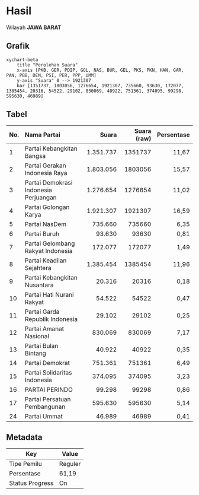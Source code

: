 # Hasil

Wilayah **JAWA BARAT**

## Grafik

```mermaid
xychart-beta
    title "Perolehan Suara"
    x-axis [PKB, GER, PDIP, GOL, NAS, BUR, GEL, PKS, PKN, HAN, GAR, PAN, PBB, DEM, PSI, PER, PPP, UMM]
    y-axis "Suara" 0 --> 1921307
    bar [1351737, 1803056, 1276654, 1921307, 735660, 93630, 172077, 1385454, 20316, 54522, 29102, 830069, 40922, 751361, 374095, 99298, 595630, 46989]
```

## Tabel

| No. | Nama Partai                           | Suara     | Suara (raw) | Persentase |
|:--- |:------------------------------------- | ---------:| -----------:| ----------:|
| 1   | Partai Kebangkitan Bangsa             | 1.351.737 | 1351737     | 11,67      |
| 2   | Partai Gerakan Indonesia Raya         | 1.803.056 | 1803056     | 15,57      |
| 3   | Partai Demokrasi Indonesia Perjuangan | 1.276.654 | 1276654     | 11,02      |
| 4   | Partai Golongan Karya                 | 1.921.307 | 1921307     | 16,59      |
| 5   | Partai NasDem                         | 735.660   | 735660      | 6,35       |
| 6   | Partai Buruh                          | 93.630    | 93630       | 0,81       |
| 7   | Partai Gelombang Rakyat Indonesia     | 172.077   | 172077      | 1,49       |
| 8   | Partai Keadilan Sejahtera             | 1.385.454 | 1385454     | 11,96      |
| 9   | Partai Kebangkitan Nusantara          | 20.316    | 20316       | 0,18       |
| 10  | Partai Hati Nurani Rakyat             | 54.522    | 54522       | 0,47       |
| 11  | Partai Garda Republik Indonesia       | 29.102    | 29102       | 0,25       |
| 12  | Partai Amanat Nasional                | 830.069   | 830069      | 7,17       |
| 13  | Partai Bulan Bintang                  | 40.922    | 40922       | 0,35       |
| 14  | Partai Demokrat                       | 751.361   | 751361      | 6,49       |
| 15  | Partai Solidaritas Indonesia          | 374.095   | 374095      | 3,23       |
| 16  | PARTAI PERINDO                        | 99.298    | 99298       | 0,86       |
| 17  | Partai Persatuan Pembangunan          | 595.630   | 595630      | 5,14       |
| 24  | Partai Ummat                          | 46.989    | 46989       | 0,41       |


## Metadata

| Key             | Value   |
| --------------- | ------- |
| Tipe Pemilu     | Reguler |
| Persentase      | 61,19   |
| Status Progress | On      |



